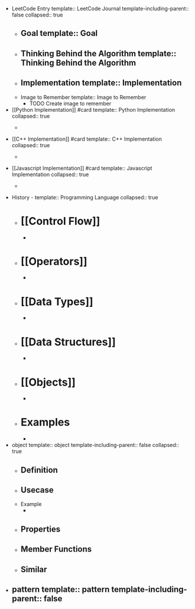 - LeetCode Entry
  template:: LeetCode Journal
  template-including-parent:: false
  collapsed:: true
	- Goal
	  template:: Goal
		-
	- Thinking Behind the Algorithm
	  template:: Thinking Behind the Algorithm
		-
	- Implementation
	  template:: Implementation
		-
	- Image to Remember
	  template:: Image to Remember
		- TODO Create image to remember
- [[Python Implementation]] #card 
  template:: Python Implementation
  collapsed:: true
	- ```
	  ```
- [[C++ Implementation]] #card
  template:: C++ Implementation
  collapsed:: true
	- ```
	  ```
- [[Javascript Implementation]] #card 
  template:: Javascript Implementation
  collapsed:: true
	- ```
	  ```
- History - 
  template:: Programming Language
  collapsed:: true
	- # **[[Control Flow]]**
		-
	- # **[[Operators]]**
		-
	- # **[[Data Types]]**
		-
	- # **[[Data Structures]]**
		-
	- # **[[Objects]]**
		-
	- # **Examples**
		-
- object
  template:: object
  template-including-parent:: false
  collapsed:: true
	- Definition
		-
	- Usecase
		-
	- Example
		- `` ``
	- Properties
		-
	- Member Functions
		-
	- Similar
		-
- pattern
  template:: pattern
  template-including-parent:: false
	-